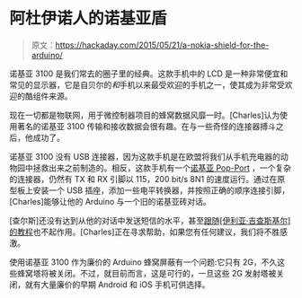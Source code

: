 # 阿杜伊诺人的诺基亚盾

> 原文：<https://hackaday.com/2015/05/21/a-nokia-shield-for-the-arduino/>

诺基亚 3100 是我们常去的圈子里的经典。这款手机中的 LCD 是一种非常便宜和常见的显示器，它是自贝尔的*和*手机以来最受欢迎的手机之一，使其成为非常受欢迎的酷组件来源。

现在一切都是物联网，用于微控制器项目的蜂窝数据风靡一时。[Charles]认为使用著名的诺基亚 3100 传输和接收数据会很有趣。在与一些奇怪的连接器搏斗之后，他成功了。

诺基亚 3100 没有 USB 连接器，因为这款手机是在欧盟将我们从手机充电器的动物园中拯救出来之前制造的。相反，这款手机有一个[诺基亚 Pop-Port](http://www.cpkb.org/wiki/Nokia_Pop-Port_pinout) ，一个复杂的连接器，仍然有 TX 和 RX 引脚以 115，200 bit/s 8N1 的速度运行。通过在原型板上安装一个 USB 插座，添加一些电平转换器，并按照正确的顺序连接引脚，[Charles]能够让他的 Arduino 与一个旧的诺基亚砖对话。

[查尔斯]还没有达到从他的对话中发送短信的水平，甚至[跟随[伊利亚·吉查斯基尔]的教程](https://ilias.giechaskiel.com/posts/arduino_sms/index.html)也不起作用。[Charles]正在寻求帮助，如果您有任何建议，我们将不胜感激。

使用诺基亚 3100 作为廉价的 Arduino 蜂窝屏蔽有一个问题:它只有 2G，不久这些蜂窝塔将被关闭。不过，就目前而言，这是可行的，一旦这些 2G 发射塔被关闭，就有大量廉价的早期 Android 和 iOS 手机可供选择。